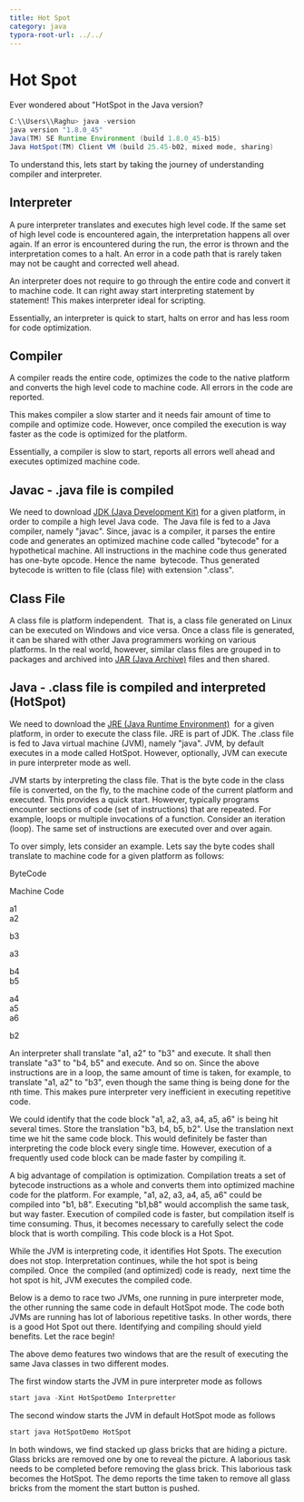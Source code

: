 ```yaml
---
title: Hot Spot  
category: java
typora-root-url: ../../
---
```



# Hot Spot


Ever wondered about "HotSpot in the Java version?  
```java
C:\\Users\\Raghu> java -version  
java version "1.8.0_45"  
Java(TM) SE Runtime Environment (build 1.8.0_45-b15)  
Java HotSpot(TM) Client VM (build 25.45-b02, mixed mode, sharing)
```
To understand this, lets start by taking the journey of understanding compiler and interpreter.  

## Interpreter

A pure interpreter translates and executes high level code. If the same set of high level code is encountered again, the interpretation happens all over again. If an error is encountered during the run, the error is thrown and the interpretation comes to a halt. An error in a code path that is rarely taken may not be caught and corrected well ahead.  

An interpreter does not require to go through the entire code and convert it to machine code. It can right away start interpreting statement by statement! This makes interpreter ideal for scripting.  

Essentially, an interpreter is quick to start, halts on error and has less room for code optimization.  

## Compiler

A compiler reads the entire code, optimizes the code to the native platform and converts the high level code to machine code. All errors in the code are reported.  

This makes compiler a slow starter and it needs fair amount of time to compile and optimize code. However, once compiled the execution is way faster as the code is optimized for the platform.  

Essentially, a compiler is slow to start, reports all errors well ahead and executes optimized machine code.  


## Javac - .java file is compiled

We need to download [JDK (Java Development Kit)](https://en.wikipedia.org/wiki/Java_Development_Kit) for a given platform, in order to compile a high level Java code.  The Java file is fed to a Java compiler, namely "javac". Since, javac is a compiler, it parses the entire code and generates an optimized machine code called "bytecode" for a hypothetical machine. All instructions in the machine code thus generated has one-byte opcode. Hence the name  bytecode. Thus generated bytecode is written to file (class file) with extension ".class".  

## Class File

A class file is platform independent.  That is, a class file generated on Linux can be executed on Windows and vice versa. Once a class file is generated, it can be shared with other Java programmers working on various platforms. In the real world, however, similar class files are grouped in to packages and archived into [JAR (Java Archive)](https://en.wikipedia.org/wiki/JAR_%28file_format%29) files and then shared.  


## Java - .class file is compiled and interpreted (HotSpot)  

We need to download the [JRE (Java Runtime Environment)](https://en.wikipedia.org/wiki/Java_virtual_machine#Heap)  for a given platform, in order to execute the class file. JRE is part of JDK. The .class file is fed to Java virtual machine (JVM), namely "java". JVM, by default executes in a mode called HotSpot. However, optionally, JVM can execute in pure interpreter mode as well.  

JVM starts by interpreting the class file. That is the byte code in the class file is converted, on the fly, to the machine code of the current platform and executed. This provides a quick start. However, typically programs encounter sections of code (set of instructions) that are repeated. For example, loops or multiple invocations of a function. Consider an iteration (loop). The same set of instructions are executed over and over again.  

To over simply, lets consider an example. Lets say the byte codes shall translate to machine code for a given platform as follows:  


ByteCode

Machine Code

a1  
a2  

b3  

a3  

b4  
b5  

a4  
a5  
a6  

b2  


An interpreter shall translate "a1, a2" to "b3" and execute. It shall then translate "a3" to "b4, b5" and execute. And so on. Since the above instructions are in a loop, the same amount of time is taken, for example, to translate "a1, a2" to "b3", even though the same thing is being done for the nth time. This makes pure interpreter very inefficient in executing repetitive code.  

We could identify that the code block "a1, a2, a3, a4, a5, a6" is being hit several times. Store the translation "b3, b4, b5, b2". Use the translation next time we hit the same code block. This would definitely be faster than interpreting the code block every single time. However, execution of a frequently used code block can be made faster by compiling it.  

A big advantage of compilation is optimization. Compilation treats a set of bytecode instructions as a whole and converts them into optimized machine code for the platform. For example, "a1, a2, a3, a4, a5, a6" could be compiled into "b1, b8". Executing "b1,b8" would accomplish the same task, but way faster. Execution of compiled code is faster, but compilation itself is time consuming. Thus, it becomes necessary to carefully select the code block that is worth compiling. This code block is a Hot Spot.  

While the JVM is interpreting code, it identifies Hot Spots. The execution does not stop. Interpretation continues, while the hot spot is being compiled. Once  the compiled (and optimized) code is ready,  next time the hot spot is hit, JVM executes the compiled code.  

Below is a demo to race two JVMs, one running in pure interpreter mode, the other running the same code in default HotSpot mode. The code both JVMs are running has lot of laborious repetitive tasks. In other words, there is a good Hot Spot out there. Identifying and compiling should yield benefits. Let the race begin!  



The above demo features two windows that are the result of executing the same Java classes in two different modes.  

The first window starts the JVM in pure interpreter mode as follows  
```java
start java -Xint HotSpotDemo Interpretter
```
The second window starts the JVM in default HotSpot mode as follows  
```java
start java HotSpotDemo HotSpot
```
In both windows, we find stacked up glass bricks that are hiding a picture. Glass bricks are removed one by one to reveal the picture. A laborious task needs to be completed before removing the glass brick. This laborious task becomes the HotSpot. The demo reports the time taken to remove all glass bricks from the moment the start button is pushed.
